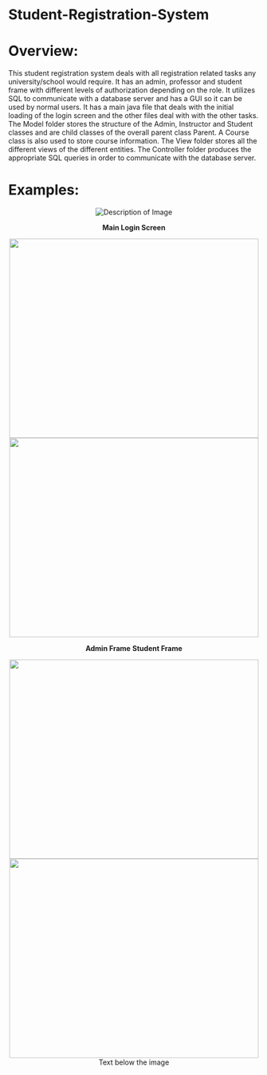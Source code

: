 # Student-Registration-System
# Overview:
This student registration system deals with all registration related tasks any university/school would require. It has an admin, professor and student frame with different levels of authorization depending on the role. It utilizes SQL to communicate with a database server and has a GUI so it can be used by normal users. It has a main java file that deals with the initial loading of the login screen and the other files deal with with the other tasks. The Model folder stores the structure of the Admin, Instructor and Student classes and are child classes of the overall parent class Parent. A Course class is also used to store course information. The View folder stores all the different views of the different entities. The Controller folder produces the appropriate SQL queries in order to communicate with the database server. 
# Examples:
<p align="center">
  <img src="https://github.com/Amrtamer711/Student-Registration-System/assets/131773782/70c590a8-643a-41f3-862b-153a995d1330" alt="Description of Image">
</p>
<p align="center"><strong>Main Login Screen</strong></p>
<div style="display: flex; justify-content: space-between;">
    <div style="text-align: center;">
        <img src="https://github.com/Amrtamer711/Student-Registration-System/assets/131773782/a9b8c6d7-d7f0-4f6b-8183-92ebc8bcb5ca" height=400 width="500"/> <img src="https://github.com/Amrtamer711/Student-Registration-System/assets/131773782/ffd255a7-e5cf-4fe2-9bd5-3b06a2f31ad5" height=400 width="500"/>
        <p><strong>Admin Frame</strong> <strong>Student Frame</strong></p>
    </div>
</div>
<div style="display: flex; justify-content: space-between;">
    <div style="text-align: center;">
        <img src="https://github.com/Amrtamer711/Student-Registration-System/assets/131773782/a9b8c6d7-d7f0-4f6b-8183-92ebc8bcb5ca" height=400 width="500"/> <img src="https://github.com/Amrtamer711/Student-Registration-System/assets/131773782/ffd255a7-e5cf-4fe2-9bd5-3b06a2f31ad5" height=400 width="500"/>
        <figcaption class="caption">Text below the image</figcaption>
    </div>
</div>
